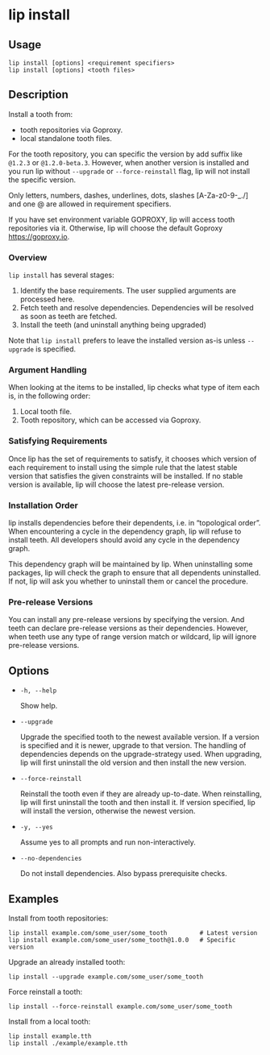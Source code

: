 # lip install

## Usage

```shell
lip install [options] <requirement specifiers>
lip install [options] <tooth files>
```

## Description

Install a tooth from:

- tooth repositories via Goproxy.
- local standalone tooth files.

For the tooth repository, you can specific the version by add suffix like `@1.2.3` or `@1.2.0-beta.3`. However, when another version is installed and you run lip without `--upgrade` or `--force-reinstall` flag, lip will not install the specific version.

Only letters, numbers, dashes, underlines, dots, slashes [A-Za-z0-9-_./] and one @ are allowed in requirement specifiers.

If you have set environment variable GOPROXY, lip will access tooth repositories via it. Otherwise, lip will choose the default Goproxy <https://goproxy.io>.

### Overview

`lip install` has several stages:

1. Identify the base requirements. The user supplied arguments are processed here.
2. Fetch teeth and resolve dependencies. Dependencies will be resolved as soon as teeth are fetched.
3. Install the teeth (and uninstall anything being upgraded)

Note that `lip install` prefers to leave the installed version as-is unless `--upgrade` is specified.

### Argument Handling

When looking at the items to be installed, lip checks what type of item each is, in the following order:

1. Local tooth file.
2. Tooth repository, which can be accessed via Goproxy.

### Satisfying Requirements

Once lip has the set of requirements to satisfy, it chooses which version of each requirement to install using the simple rule that the latest stable version that satisfies the given constraints will be installed. If no stable version is available, lip will choose the latest pre-release version.

### Installation Order

lip installs dependencies before their dependents, i.e. in “topological order”. When encountering a cycle in the dependency graph, lip will refuse to install teeth. All developers should avoid any cycle in the dependency graph.

This dependency graph will be maintained by lip. When uninstalling some packages, lip will check the graph to ensure that all dependents uninstalled. If not, lip will ask you whether to uninstall them or cancel the procedure.

### Pre-release Versions

You can install any pre-release versions by specifying the version. And teeth can declare pre-release versions as their dependencies. However, when teeth use any type of range version match or wildcard, lip will ignore pre-release versions.

## Options

- `-h, --help`

  Show help.

- `--upgrade`

  Upgrade the specified tooth to the newest available version. If a version is specified and it is newer, upgrade to that version. The handling of dependencies depends on the upgrade-strategy used. When upgrading, lip will first uninstall the old version and then install the new version.

- `--force-reinstall`

  Reinstall the tooth even if they are already up-to-date. When reinstalling, lip will first uninstall the tooth and then install it. If version specified, lip will install the version, otherwise the newest version.

- `-y, --yes`

  Assume yes to all prompts and run non-interactively.

- `--no-dependencies`

  Do not install dependencies. Also bypass prerequisite checks.

## Examples

Install from tooth repositories:

```shell
lip install example.com/some_user/some_tooth         # Latest version
lip install example.com/some_user/some_tooth@1.0.0   # Specific version
```

Upgrade an already installed tooth:

```shell
lip install --upgrade example.com/some_user/some_tooth
```

Force reinstall a tooth:

```shell
lip install --force-reinstall example.com/some_user/some_tooth
```

Install from a local tooth:

```shell
lip install example.tth
lip install ./example/example.tth
```
